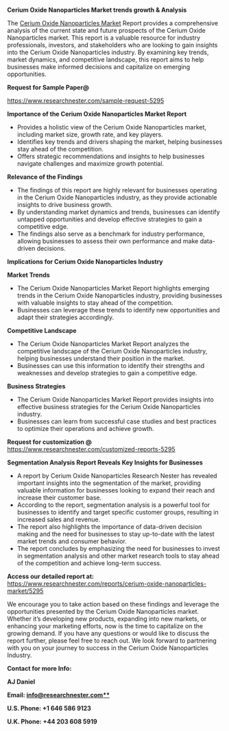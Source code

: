 ﻿<a name="_hlk167721000"></a><a name="_hlk169704084"></a><a name="_hlk168649135"></a>**Cerium Oxide Nanoparticles Market trends growth & Analysis**

The [Cerium Oxide Nanoparticles Market](https://www.researchnester.com/reports/cerium-oxide-nanoparticles-market/5295) Report provides a comprehensive analysis of the current state and future prospects of the Cerium Oxide Nanoparticles market. This report is a valuable resource for industry professionals, investors, and stakeholders who are looking to gain insights into the Cerium Oxide Nanoparticles industry. By examining key trends, market dynamics, and competitive landscape, this report aims to help businesses make informed decisions and capitalize on emerging opportunities.

**Request for Sample Paper@**

<https://www.researchnester.com/sample-request-5295>

**Importance of the Cerium Oxide Nanoparticles Market Report**

- Provides a holistic view of the Cerium Oxide Nanoparticles market, including market size, growth rate, and key players.
- Identifies key trends and drivers shaping the market, helping businesses stay ahead of the competition.
- Offers strategic recommendations and insights to help businesses navigate challenges and maximize growth potential.

**Relevance of the Findings**	

- The findings of this report are highly relevant for businesses operating in the Cerium Oxide Nanoparticles industry, as they provide actionable insights to drive business growth.
- By understanding market dynamics and trends, businesses can identify untapped opportunities and develop effective strategies to gain a competitive edge.
- The findings also serve as a benchmark for industry performance, allowing businesses to assess their own performance and make data-driven decisions.

**Implications for Cerium Oxide Nanoparticles  Industry**

**Market Trends**

- The Cerium Oxide Nanoparticles Market Report highlights emerging trends in the Cerium Oxide Nanoparticles industry, providing businesses with valuable insights to stay ahead of the competition.
- Businesses can leverage these trends to identify new opportunities and adapt their strategies accordingly.

**Competitive Landscape**

- The Cerium Oxide Nanoparticles Market Report analyzes the competitive landscape of the Cerium Oxide Nanoparticles industry, helping businesses understand their position in the market.
- Businesses can use this information to identify their strengths and weaknesses and develop strategies to gain a competitive edge.

**Business Strategies**

- The Cerium Oxide Nanoparticles Market Report provides insights into effective business strategies for the Cerium Oxide Nanoparticles industry.
- Businesses can learn from successful case studies and best practices to optimize their operations and achieve growth.

**Request for customization @** <https://www.researchnester.com/customized-reports-5295>

**Segmentation Analysis Report Reveals Key Insights for Businesses**

- A report by Cerium Oxide Nanoparticles Research Nester has revealed important insights into the segmentation of the market, providing valuable information for businesses looking to expand their reach and increase their customer base.
- According to the report, segmentation analysis is a powerful tool for businesses to identify and target specific customer groups, resulting in increased sales and revenue.
- The report also highlights the importance of data-driven decision making and the need for businesses to stay up-to-date with the latest market trends and consumer behavior.
- The report concludes by emphasizing the need for businesses to invest in segmentation analysis and other market research tools to stay ahead of the competition and achieve long-term success.

**Access our detailed report at:** <https://www.researchnester.com/reports/cerium-oxide-nanoparticles-market/5295>

We encourage you to take action based on these findings and leverage the opportunities presented by the Cerium Oxide Nanoparticles market. Whether it’s developing new products, expanding into new markets, or enhancing your marketing efforts, now is the time to capitalize on the growing demand. If you have any questions or would like to discuss the report further, please feel free to reach out. We look forward to partnering with you on your journey to success in the Cerium Oxide Nanoparticles Industry.

**Contact for more Info:**

**AJ Daniel**

**Email: [info@researchnester.com**](mailto:info@researchnester.com)**

**U.S. Phone: +1 646 586 9123**

**U.K. Phone: +44 203 608 5919**



